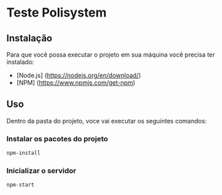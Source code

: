 # Teste Polisystem

## Instalação

Para que você possa executar o projeto em sua máquina você precisa ter instalado:

- [Node.js] (https://nodejs.org/en/download/)
- [NPM] (https://www.npmjs.com/get-npm)

## Uso
Dentro da pasta do projeto, voce vai executar os seguintes comandos:

### Instalar os pacotes do projeto

```bash
npm-install
```

### Inicializar o servidor

```bash
npm-start
```

